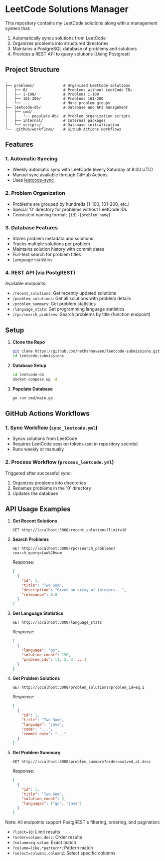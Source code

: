 # LeetCode Solutions Manager

This repository contains my LeetCode solutions along with a management system that:
1. Automatically syncs solutions from LeetCode
2. Organizes problems into structured directories
3. Maintains a PostgreSQL database of problems and solutions
4. Provides a REST API to query solutions (Using Postgrest)

## Project Structure

```
.
├── problems/             # Organized LeetCode solutions
│   ├── 0/                # Problems without LeetCode IDs
│   ├── 1-100/            # Problems 1-100
│   ├── 101-200/          # Problems 101-200
│   └── ...               # More problem groups
├── leetcode-db/          # Database and API management
│   ├── cmd/             
│   │   └── populate-db/  # Problem organization scripts
│   ├── internal/         # Internal packages
│   └── scripts/          # Database initialization
└── .github/workflows/    # GitHub Actions workflows
```

## Features

### 1. Automatic Syncing
- Weekly automatic sync with LeetCode (every Saturday at 8:00 UTC)
- Manual sync available through GitHub Actions
- Uses [leetcode-sync](https://github.com/joshcai/leetcode-sync)

### 2. Problem Organization
- Problems are grouped by hundreds (1-100, 101-200, etc.)
- Special '0' directory for problems without LeetCode IDs
- Consistent naming format: `{id}-{problem_name}`

### 3. Database Features
- Stores problem metadata and solutions
- Tracks multiple solutions per problem
- Maintains solution history with commit dates
- Full-text search for problem titles
- Language statistics

### 4. REST API (via PostgREST)
Available endpoints:
- `/recent_solutions`: Get recently updated solutions
- `/problem_solutions`: Get all solutions with problem details
- `/problem_summary`: Get problem statistics
- `/language_stats`: Get programming language statistics
- `/rpc/search_problems`: Search problems by title (function endpoint)

## Setup

1. **Clone the Repo**
   ```bash
   git clone https://github.com/nathannaveen/leetcode-submissions.git
   cd leetcode-submissions
   ```

2. **Database Setup**
   ```bash
   cd leetcode-db
   docker-compose up -d
   ```

3. **Populate Database**
   ```bash
   go run cmd/main.go
   ```

## GitHub Actions Workflows

### 1. Sync Workflow (`sync_leetcode.yml`)
- Syncs solutions from LeetCode
- Requires LeetCode session tokens (set in repository secrets)
- Runs weekly or manually

### 2. Process Workflow (`process_leetcode.yml`)
Triggered after successful sync:
1. Organizes problems into directories
2. Renames problems in the '0' directory
3. Updates the database

## API Usage Examples

1. **Get Recent Solutions**
   ```
   GET http://localhost:3000/recent_solutions?limit=10
   ```

2. **Search Problems**
   ```
   GET http://localhost:3000/rpc/search_problems?search_query=two%20sum
   ```
   Response:
   ```json
   [
     {
       "id": 1,
       "title": "Two Sum",
       "description": "Given an array of integers...",
       "relevance": 0.8
     }
   ]
   ```

3. **Get Language Statistics**
   ```
   GET http://localhost:3000/language_stats
   ```
   Response:
   ```json
   [
     {
       "language": "go",
       "solution_count": 150,
       "problem_ids": [1, 2, 3, ...]
     }
   ]
   ```

4. **Get Problem Solutions**
   ```
   GET http://localhost:3000/problem_solutions?problem_id=eq.1
   ```
   Response:
   ```json
   [
     {
       "id": 1,
       "title": "Two Sum",
       "language": "java",
       "code": "...",
       "commit_date": "..."
     }
   ]
   ```

5. **Get Problem Summary**
   ```
   GET http://localhost:3000/problem_summary?order=solved_at.desc
   ```
   Response:
   ```json
   [
     {
       "id": 1,
       "title": "Two Sum",
       "solution_count": 2,
       "languages": ["go", "java"]
     }
   ]
   ```

Note: All endpoints support PostgREST's filtering, ordering, and pagination:
- `?limit=10`: Limit results
- `?order=column.desc`: Order results
- `?column=eq.value`: Exact match
- `?column=like.*pattern*`: Pattern match
- `?select=column1,column2`: Select specific columns